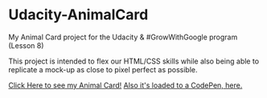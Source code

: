 # Udacity-AnimalCard
My Animal Card project for the Udacity &amp; #GrowWithGoogle program (Lesson 8)

This project is intended to flex our HTML/CSS skills while also being able to replicate a mock-up as close to pixel perfect as possible.

[Click Here to see my Animal Card!](http://ac-spider.surge.sh/)
[Also it's loaded to a CodePen, here.](https://codepen.io/BeckySChapin/pen/JMeKKX)
